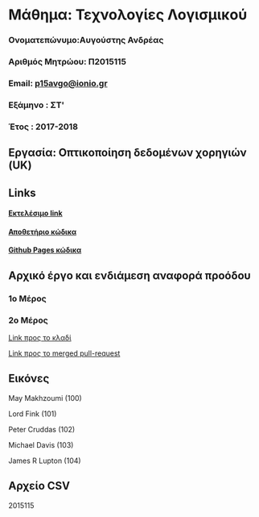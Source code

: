 # Μάθημα: Τεχνολογίες Λογισμικού

### Ονοματεπώνυμο:Αυγούστης Ανδρέας
### Αριθμός Μητρώου: Π2015115
### Email: p15avgo@ionio.gr
### Εξάμηνο : ΣΤ'
### Έτος : 2017-2018

## Εργασία: Οπτικοποίηση δεδομένων χορηγιών (UK)
## Links

#### [Εκτελέσιμο link](https://p15avgo.github.io/D3js-uk-political-donations/)
#### [Αποθετήριο κώδικα](https://github.com/p15avgo/D3js-uk-political-donations/tree/Αρχικό-έργο-και-ενδιάμεση-αναφορά-προόδου)
#### [Github Pages κώδικα](https://github.com/p15avgo/D3js-uk-political-donations/tree/gh-pages)


## Αρχικό έργο και ενδιάμεση αναφορά προόδου

### 1ο Μέρος

### 2ο Μέρος
[Link προς το κλαδί](https://github.com/p15avgo/D3js-uk-political-donations/tree/Participants)

[Link προς το merged pull-request](https://github.com/ioniodi/D3js-uk-political-donations/pull/25)

## Εικόνες

May Makhzoumi (100)

Lord Fink (101)

Peter Cruddas (102)

Michael Davis (103)

James R Lupton (104)

## Αρχείο CSV
2015115
